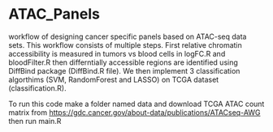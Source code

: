 # ATAC_Panels
workflow of designing cancer specific panels based on ATAC-seq data sets. This workflow consists of multiple steps. First relative chromatin accessibility is measured in tumors vs blood cells in logFC.R and bloodFilter.R then differntially accessible regions are identified using DiffBind package (DiffBind.R file). We then implement 3 classification algorthims (SVM, RandomForest and LASSO) on TCGA dataset (classification.R).

To run this code make a folder named data and download TCGA ATAC count matrix from https://gdc.cancer.gov/about-data/publications/ATACseq-AWG then run main.R
